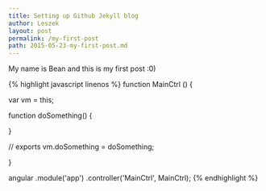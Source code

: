 ```yaml
---
title: Setting up Github Jekyll blog
author: Leszek
layout: post
permalink: /my-first-post
path: 2015-05-23-my-first-post.md
---
```


My name is Bean and this is my first post :0)

{% highlight javascript linenos %}
function MainCtrl () {

  var vm = this;

  function doSomething() {

  }

  // exports
  vm.doSomething = doSomething;

}

angular
  .module('app')
  .controller('MainCtrl', MainCtrl);
{% endhighlight %}